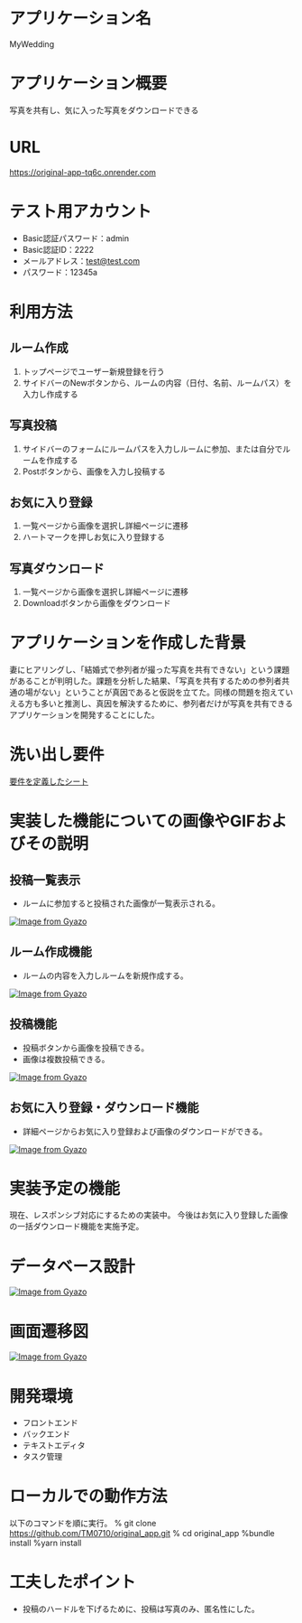 # アプリケーション名
MyWedding

# アプリケーション概要
写真を共有し、気に入った写真をダウンロードできる

# URL
https://original-app-tq6c.onrender.com

# テスト用アカウント
- Basic認証パスワード：admin
- Basic認証ID：2222
- メールアドレス：test@test.com
- パスワード：12345a

# 利用方法
## ルーム作成
1. トップページでユーザー新規登録を行う
2. サイドバーのNewボタンから、ルームの内容（日付、名前、ルームパス）を入力し作成する
## 写真投稿
1. サイドバーのフォームにルームパスを入力しルームに参加、または自分でルームを作成する
2. Postボタンから、画像を入力し投稿する
## お気に入り登録
 1. 一覧ページから画像を選択し詳細ページに遷移
 2. ハートマークを押しお気に入り登録する
## 写真ダウンロード
 1. 一覧ページから画像を選択し詳細ページに遷移
 2. Downloadボタンから画像をダウンロード

# アプリケーションを作成した背景
妻にヒアリングし、「結婚式で参列者が撮った写真を共有できない」という課題があることが判明した。課題を分析した結果、「写真を共有するための参列者共通の場がない」ということが真因であると仮説を立てた。同様の問題を抱えていえる方も多いと推測し、真因を解決するために、参列者だけが写真を共有できるアプリケーションを開発することにした。

# 洗い出し要件
[要件を定義したシート](https://docs.google.com/spreadsheets/d/1nS95MlNuByA_dbfTBppADF_hLU6pTOrbvHlERQ9gWho/edit#gid=982722306)

# 実装した機能についての画像やGIFおよびその説明
## 投稿一覧表示
- ルームに参加すると投稿された画像が一覧表示される。

[![Image from Gyazo](https://i.gyazo.com/5d1d33c2b06626a43dfd5924cb2c7c91.jpg)](https://gyazo.com/5d1d33c2b06626a43dfd5924cb2c7c91)

## ルーム作成機能
- ルームの内容を入力しルームを新規作成する。

[![Image from Gyazo](https://i.gyazo.com/31b0b9fe17f02c169133e31aad613194.png)](https://gyazo.com/31b0b9fe17f02c169133e31aad613194)

## 投稿機能
- 投稿ボタンから画像を投稿できる。
- 画像は複数投稿できる。

[![Image from Gyazo](https://i.gyazo.com/c226626ecae3d7fffab13a8e3442718c.gif)](https://gyazo.com/c226626ecae3d7fffab13a8e3442718c)

## お気に入り登録・ダウンロード機能
- 詳細ページからお気に入り登録および画像のダウンロードができる。

[![Image from Gyazo](https://i.gyazo.com/2ee095ec2d3eea94746aa12522533864.gif)](https://gyazo.com/2ee095ec2d3eea94746aa12522533864)

# 実装予定の機能
現在、レスポンシブ対応にするための実装中。
今後はお気に入り登録した画像の一括ダウンロード機能を実施予定。

# データベース設計
[![Image from Gyazo](https://i.gyazo.com/1d3cf576e01465dceccf4927f5097681.png)](https://gyazo.com/1d3cf576e01465dceccf4927f5097681)

# 画面遷移図
[![Image from Gyazo](https://i.gyazo.com/b8ffaf1e887bb2c6e3e6ab93da240f76.png)](https://gyazo.com/b8ffaf1e887bb2c6e3e6ab93da240f76)

# 開発環境
- フロントエンド
- バックエンド
- テキストエディタ
- タスク管理

# ローカルでの動作方法
以下のコマンドを順に実行。
% git clone https://github.com/TM0710/original_app.git
% cd original_app
%bundle install
%yarn install

# 工夫したポイント
- 投稿のハードルを下げるために、投稿は写真のみ、匿名性にした。
<!-- # テーブル設計

## users テーブル

| Column             | Type   | Options     |
| ------------------ | ------ | ----------- |
| name               | string | null: false |
| email              | string | null: false |
| encrypted_password | string | null: false |

### Association

- has_many :posts
- has_many :rooms, through: :user_rooms
- has_many :favorites

## rooms テーブル

| Column    | Type    | Options     |
| --------- | ------- | ----------- |
| name      | string  | null: false |
| room_path | string  | null: false |
| host_id   | integer | null: false |

### Association

- has_many :user, through: :user_rooms

## room_users テーブル

| Column | Type       | Options                        |
| ------ | ---------- | ------------------------------ |
| user   | references | null: false, foreign_key: true |
| room   | references | null: false, foreign_key: true |

### Association

- belongs_to :room
- belongs_to :user


## posts テーブル

| Colum      | Type       | Options                        |
| ---------- | ---------- | ------------------------------ |
| user       | references | null: false, foreign_key: true |
| room       | references | null: false, foreign_key: true |

### Association

- belongs_to :user
- belongs_to :room
- has_many :favorites

## favorites テーブル

| Column | Type       | Options                        |
| ------ | ---------- | ------------------------------ |
| post   | references | null: false, foreign_key: true |
| user   | references | null: false, foreign_key: true |

### Association

- belongs_to :post
- belongs_to :user -->